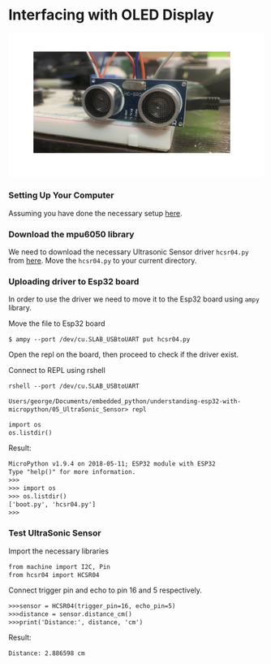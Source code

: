 # Interfacing with OLED Display

![Esp32](/asset/hc_sro4.jpg)

 ### Setting Up Your Computer
Assuming you have done the necessary setup [here](https://github.com/gigwegbe/understanding-esp32-with-micropython/tree/main/01_Setting_Up_Micropython_Esp32). 
### Download the mpu6050 library 
We need to download the necessary Ultrasonic Sensor driver `hcsr04.py` from [here](https://github.com/rsc1975/micropython-hcsr04). Move the `hcsr04.py` to your current directory. 


### Uploading driver to Esp32 board
In order to use the driver we need to move it to the Esp32 board using `ampy` library. 

Move the file to Esp32 board
```
$ ampy --port /dev/cu.SLAB_USBtoUART put hcsr04.py
```
Open the repl on the board, then proceed to check if the driver exist. 

Connect to REPL using rshell
```
rshell --port /dev/cu.SLAB_USBtoUART 
```

```
Users/george/Documents/embedded_python/understanding-esp32-with-micropython/05_UltraSonic_Sensor> repl
```

```
import os
os.listdir()
```
Result: 

```
MicroPython v1.9.4 on 2018-05-11; ESP32 module with ESP32
Type "help()" for more information.
>>> 
>>> import os
>>> os.listdir()
['boot.py', 'hcsr04.py']
>>> 

```
### Test UltraSonic Sensor

Import the necessary libraries
```
from machine import I2C, Pin
from hcsr04 import HCSR04
```
Connect trigger pin and echo to pin 16 and 5 respectively. 
```
>>>sensor = HCSR04(trigger_pin=16, echo_pin=5)
>>>distance = sensor.distance_cm()
>>>print('Distance:', distance, 'cm')
```
Result: 
```>>> print('Distance:', distance, 'cm')
Distance: 2.886598 cm
```
